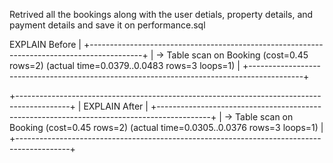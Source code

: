 Retrived all the bookings along with the user detials, property details, and payment details and save it on performance.sql


EXPLAIN Before                                                                                |
+-------------------------------------------------------------------------------------------+
| -> Table scan on Booking  (cost=0.45 rows=2) (actual time=0.0379..0.0483 rows=3 loops=1) |
+-------------------------------------------------------------------------------------------+

+-------------------------------------------------------------------------------------------+
| EXPLAIN  After                                                                                 |
+-------------------------------------------------------------------------------------------+
| -> Table scan on Booking  (cost=0.45 rows=2) (actual time=0.0305..0.0376 rows=3 loops=1)
 |
+-------------------------------------------------------------------------------------------+